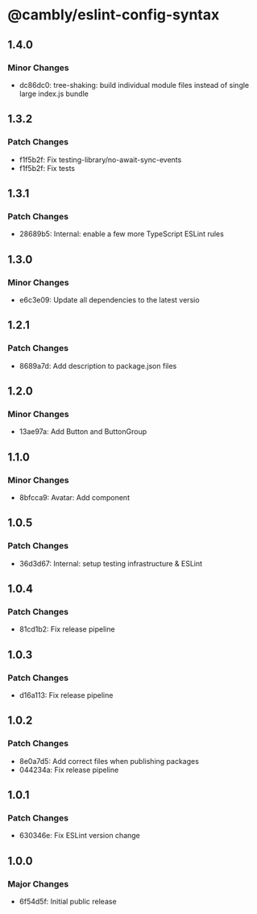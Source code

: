 # @cambly/eslint-config-syntax

## 1.4.0

### Minor Changes

- dc86dc0: tree-shaking: build individual module files instead of single large index.js bundle

## 1.3.2

### Patch Changes

- f1f5b2f: Fix testing-library/no-await-sync-events
- f1f5b2f: Fix tests

## 1.3.1

### Patch Changes

- 28689b5: Internal: enable a few more TypeScript ESLint rules

## 1.3.0

### Minor Changes

- e6c3e09: Update all dependencies to the latest versio

## 1.2.1

### Patch Changes

- 8689a7d: Add description to package.json files

## 1.2.0

### Minor Changes

- 13ae97a: Add Button and ButtonGroup

## 1.1.0

### Minor Changes

- 8bfcca9: Avatar: Add component

## 1.0.5

### Patch Changes

- 36d3d67: Internal: setup testing infrastructure & ESLint

## 1.0.4

### Patch Changes

- 81cd1b2: Fix release pipeline

## 1.0.3

### Patch Changes

- d16a113: Fix release pipeline

## 1.0.2

### Patch Changes

- 8e0a7d5: Add correct files when publishing packages
- 044234a: Fix release pipeline

## 1.0.1

### Patch Changes

- 630346e: Fix ESLint version change

## 1.0.0

### Major Changes

- 6f54d5f: Initial public release
